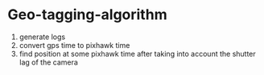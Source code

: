 # Geo-tagging-algorithm
1. generate logs 
2. convert gps time to pixhawk time 
3. find position at some pixhawk time after taking into account the shutter lag of the camera 
